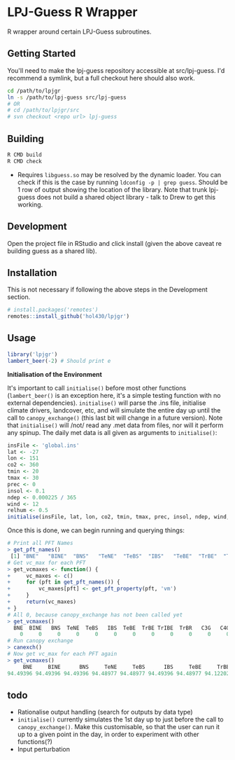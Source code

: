 # LPJ-Guess R Wrapper

R wrapper around certain LPJ-Guess subroutines.

## Getting Started

You'll need to make the lpj-guess repository accessible at src/lpj-guess. I'd recommend a symlink, but a full checkout here should also work.

```bash
cd /path/to/lpjgr
ln -s /path/to/lpj-guess src/lpj-guess
# OR
# cd /path/to/lpjgr/src
# svn checkout <repo url> lpj-guess
```

## Building

```bash
R CMD build
R CMD check
```

- Requires `libguess.so` may be resolved by the dynamic loader. You can check if this is the case by running `ldconfig -p | grep guess`. Should be 1 row of output showing the location of the library. Note that trunk lpj-guess does not build a shared object library - talk to Drew to get this working.

## Development

Open the project file in RStudio and click install (given the above caveat re building guess as a shared lib).

## Installation

This is not necessary if following the above steps in the Development section.

```R
# install.packages('remotes')
remotes::install_github('hol430/lpjgr')
```

## Usage

```R
library('lpjgr')
lambert_beer(-2) # Should print e
```

**Initialisation of the Environment**

It's important to call `initialise()` before most other functions (`lambert_beer()` is an exception here, it's a simple testing function with no external dependencies). `initialise()` will parse the .ins file, initialise climate drivers, landcover, etc, and will simulate the entire day up until the call to `canopy_exchange()` (this last bit will change in a future version). Note that `initialise()` will /not/ read any .met data from files, nor will it perform any spinup. The daily met data is all given as arguments to `initialise()`:

```R
insFile <- 'global.ins'
lat <- -27
lon <- 151
co2 <- 360
tmin <- 20
tmax <- 30
prec <- 0
insol <- 0.1
ndep <- 0.000225 / 365
wind <- 12
relhum <- 0.5
initialise(insFile, lat, lon, co2, tmin, tmax, prec, insol, ndep, wind, relhum)
```

Once this is done, we can begin running and querying things:

```R
# Print all PFT Names
> get_pft_names()
 [1] "BNE"   "BINE"  "BNS"   "TeNE"  "TeBS"  "IBS"   "TeBE"  "TrBE"  "TrIBE" "TrBR"  "C3G"   "C4G"
# Get vc_max for each PFT
> get_vcmaxes <- function() {
+     vc_maxes <- c()
+     for (pft in get_pft_names()) {
+         vc_maxes[pft] <- get_pft_property(pft, 'vm')
+     }
+     return(vc_maxes)
+ }
# All 0, because canopy_exchange has not been called yet
> get_vcmaxes()
  BNE  BINE   BNS  TeNE  TeBS   IBS  TeBE  TrBE TrIBE  TrBR   C3G   C4G 
    0     0     0     0     0     0     0     0     0     0     0     0 
# Run canopy exchange
> canexch()
# Now get vc_max for each PFT again
> get_vcmaxes()
     BNE     BINE      BNS     TeNE     TeBS      IBS     TeBE     TrBE    TrIBE     TrBR      C3G      C4G 
94.49396 94.49396 94.49396 94.48977 94.48977 94.49396 94.48977 94.12202 94.12202 94.12202 95.24241 44.49838 
```

## todo

- Rationalise output handling (search for outputs by data type)
- `initialise()` currently simulates the 1st day up to just before the call to `canopy_exchange()`. Make this customisable, so that the user can run it up to a given point in the day, in order to experiment with other functions(?)
- Input perturbation

